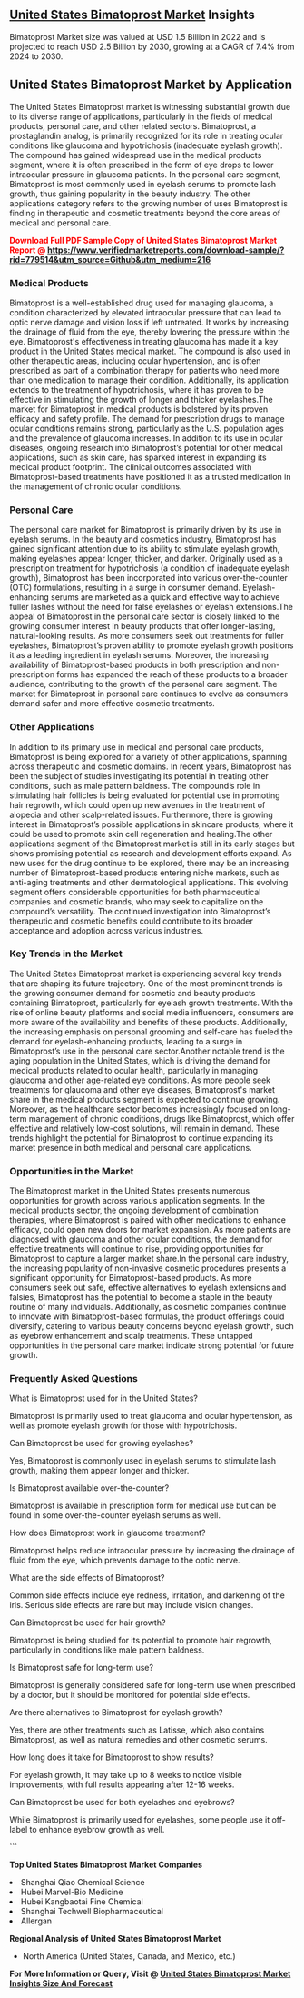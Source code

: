 <h2><a href="https://www.verifiedmarketreports.com/download-sample/?rid=779514&amp;utm_source=Github&amp;utm_medium=216" target="_blank">United States Bimatoprost Market</a> Insights</h2><p>Bimatoprost Market size was valued at USD 1.5 Billion in 2022 and is projected to reach USD 2.5 Billion by 2030, growing at a CAGR of 7.4% from 2024 to 2030.</p><p><h2>United States Bimatoprost Market by Application</h2>The United States Bimatoprost market is witnessing substantial growth due to its diverse range of applications, particularly in the fields of medical products, personal care, and other related sectors. Bimatoprost, a prostaglandin analog, is primarily recognized for its role in treating ocular conditions like glaucoma and hypotrichosis (inadequate eyelash growth). The compound has gained widespread use in the medical products segment, where it is often prescribed in the form of eye drops to lower intraocular pressure in glaucoma patients. In the personal care segment, Bimatoprost is most commonly used in eyelash serums to promote lash growth, thus gaining popularity in the beauty industry. The other applications category refers to the growing number of uses Bimatoprost is finding in therapeutic and cosmetic treatments beyond the core areas of medical and personal care.<b><p><span class=""><span style="color: #ff0000;"><strong>Download Full PDF Sample Copy of United States Bimatoprost Market Report</strong> @ </span><a href="https://www.verifiedmarketreports.com/download-sample/?rid=779514&amp;utm_source=Github&amp;utm_medium=216" target="_blank">https://www.verifiedmarketreports.com/download-sample/?rid=779514&amp;utm_source=Github&amp;utm_medium=216</a></span></p></b><h3>Medical Products</h3>Bimatoprost is a well-established drug used for managing glaucoma, a condition characterized by elevated intraocular pressure that can lead to optic nerve damage and vision loss if left untreated. It works by increasing the drainage of fluid from the eye, thereby lowering the pressure within the eye. Bimatoprost's effectiveness in treating glaucoma has made it a key product in the United States medical market. The compound is also used in other therapeutic areas, including ocular hypertension, and is often prescribed as part of a combination therapy for patients who need more than one medication to manage their condition. Additionally, its application extends to the treatment of hypotrichosis, where it has proven to be effective in stimulating the growth of longer and thicker eyelashes.The market for Bimatoprost in medical products is bolstered by its proven efficacy and safety profile. The demand for prescription drugs to manage ocular conditions remains strong, particularly as the U.S. population ages and the prevalence of glaucoma increases. In addition to its use in ocular diseases, ongoing research into Bimatoprost’s potential for other medical applications, such as skin care, has sparked interest in expanding its medical product footprint. The clinical outcomes associated with Bimatoprost-based treatments have positioned it as a trusted medication in the management of chronic ocular conditions.<h3>Personal Care</h3>The personal care market for Bimatoprost is primarily driven by its use in eyelash serums. In the beauty and cosmetics industry, Bimatoprost has gained significant attention due to its ability to stimulate eyelash growth, making eyelashes appear longer, thicker, and darker. Originally used as a prescription treatment for hypotrichosis (a condition of inadequate eyelash growth), Bimatoprost has been incorporated into various over-the-counter (OTC) formulations, resulting in a surge in consumer demand. Eyelash-enhancing serums are marketed as a quick and effective way to achieve fuller lashes without the need for false eyelashes or eyelash extensions.The appeal of Bimatoprost in the personal care sector is closely linked to the growing consumer interest in beauty products that offer longer-lasting, natural-looking results. As more consumers seek out treatments for fuller eyelashes, Bimatoprost’s proven ability to promote eyelash growth positions it as a leading ingredient in eyelash serums. Moreover, the increasing availability of Bimatoprost-based products in both prescription and non-prescription forms has expanded the reach of these products to a broader audience, contributing to the growth of the personal care segment. The market for Bimatoprost in personal care continues to evolve as consumers demand safer and more effective cosmetic treatments.<h3>Other Applications</h3>In addition to its primary use in medical and personal care products, Bimatoprost is being explored for a variety of other applications, spanning across therapeutic and cosmetic domains. In recent years, Bimatoprost has been the subject of studies investigating its potential in treating other conditions, such as male pattern baldness. The compound’s role in stimulating hair follicles is being evaluated for potential use in promoting hair regrowth, which could open up new avenues in the treatment of alopecia and other scalp-related issues. Furthermore, there is growing interest in Bimatoprost’s possible applications in skincare products, where it could be used to promote skin cell regeneration and healing.The other applications segment of the Bimatoprost market is still in its early stages but shows promising potential as research and development efforts expand. As new uses for the drug continue to be explored, there may be an increasing number of Bimatoprost-based products entering niche markets, such as anti-aging treatments and other dermatological applications. This evolving segment offers considerable opportunities for both pharmaceutical companies and cosmetic brands, who may seek to capitalize on the compound’s versatility. The continued investigation into Bimatoprost’s therapeutic and cosmetic benefits could contribute to its broader acceptance and adoption across various industries.<h3>Key Trends in the Market</h3>The United States Bimatoprost market is experiencing several key trends that are shaping its future trajectory. One of the most prominent trends is the growing consumer demand for cosmetic and beauty products containing Bimatoprost, particularly for eyelash growth treatments. With the rise of online beauty platforms and social media influencers, consumers are more aware of the availability and benefits of these products. Additionally, the increasing emphasis on personal grooming and self-care has fueled the demand for eyelash-enhancing products, leading to a surge in Bimatoprost’s use in the personal care sector.Another notable trend is the aging population in the United States, which is driving the demand for medical products related to ocular health, particularly in managing glaucoma and other age-related eye conditions. As more people seek treatments for glaucoma and other eye diseases, Bimatoprost's market share in the medical products segment is expected to continue growing. Moreover, as the healthcare sector becomes increasingly focused on long-term management of chronic conditions, drugs like Bimatoprost, which offer effective and relatively low-cost solutions, will remain in demand. These trends highlight the potential for Bimatoprost to continue expanding its market presence in both medical and personal care applications.<h3>Opportunities in the Market</h3>The Bimatoprost market in the United States presents numerous opportunities for growth across various application segments. In the medical products sector, the ongoing development of combination therapies, where Bimatoprost is paired with other medications to enhance efficacy, could open new doors for market expansion. As more patients are diagnosed with glaucoma and other ocular conditions, the demand for effective treatments will continue to rise, providing opportunities for Bimatoprost to capture a larger market share.In the personal care industry, the increasing popularity of non-invasive cosmetic procedures presents a significant opportunity for Bimatoprost-based products. As more consumers seek out safe, effective alternatives to eyelash extensions and falsies, Bimatoprost has the potential to become a staple in the beauty routine of many individuals. Additionally, as cosmetic companies continue to innovate with Bimatoprost-based formulas, the product offerings could diversify, catering to various beauty concerns beyond eyelash growth, such as eyebrow enhancement and scalp treatments. These untapped opportunities in the personal care market indicate strong potential for future growth.<h3>Frequently Asked Questions</h3><p>What is Bimatoprost used for in the United States?</p><p>Bimatoprost is primarily used to treat glaucoma and ocular hypertension, as well as promote eyelash growth for those with hypotrichosis.</p><p>Can Bimatoprost be used for growing eyelashes?</p><p>Yes, Bimatoprost is commonly used in eyelash serums to stimulate lash growth, making them appear longer and thicker.</p><p>Is Bimatoprost available over-the-counter?</p><p>Bimatoprost is available in prescription form for medical use but can be found in some over-the-counter eyelash serums as well.</p><p>How does Bimatoprost work in glaucoma treatment?</p><p>Bimatoprost helps reduce intraocular pressure by increasing the drainage of fluid from the eye, which prevents damage to the optic nerve.</p><p>What are the side effects of Bimatoprost?</p><p>Common side effects include eye redness, irritation, and darkening of the iris. Serious side effects are rare but may include vision changes.</p><p>Can Bimatoprost be used for hair growth?</p><p>Bimatoprost is being studied for its potential to promote hair regrowth, particularly in conditions like male pattern baldness.</p><p>Is Bimatoprost safe for long-term use?</p><p>Bimatoprost is generally considered safe for long-term use when prescribed by a doctor, but it should be monitored for potential side effects.</p><p>Are there alternatives to Bimatoprost for eyelash growth?</p><p>Yes, there are other treatments such as Latisse, which also contains Bimatoprost, as well as natural remedies and other cosmetic serums.</p><p>How long does it take for Bimatoprost to show results?</p><p>For eyelash growth, it may take up to 8 weeks to notice visible improvements, with full results appearing after 12-16 weeks.</p><p>Can Bimatoprost be used for both eyelashes and eyebrows?</p><p>While Bimatoprost is primarily used for eyelashes, some people use it off-label to enhance eyebrow growth as well.</p>```</p><p><strong>Top United States Bimatoprost Market Companies</strong></p><div data-test-id=""><p><li>Shanghai Qiao Chemical Science</li><li> Hubei Marvel-Bio Medicine</li><li> Hubei Kangbaotai Fine Chemical</li><li> Shanghai Techwell Biopharmaceutical</li><li> Allergan</li></p><div><strong>Regional Analysis of&nbsp;United States Bimatoprost Market</strong></div><ul><li dir="ltr"><p dir="ltr">North America&nbsp;(United States, Canada, and Mexico, etc.)</p></li></ul><p><strong>For More Information or Query, Visit @&nbsp;</strong><strong><a href="https://www.verifiedmarketreports.com/product/bimatoprost-market/?utm_source=Github&amp;utm_medium=216" target="_blank">United States Bimatoprost Market Insights Size And Forecast</a></strong></p></div>
